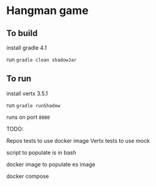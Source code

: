 # Hangman game

## To build
install gradle 4.1

run `gradle clean shadowJar`

## To run
install vertx 3.5.1

run `gradle runShadow`

runs on port `8080`



TODO:

Repos tests to use docker image
Vertx tests to use mock

script to populate is in bash

docker image to populate es image

docker compose 

